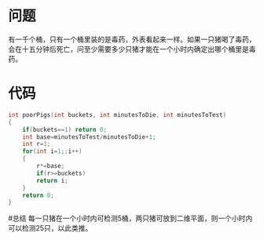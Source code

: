 # 问题
有一千个桶，只有一个桶里装的是毒药，外表看起来一样。如果一只猪喝了毒药，会在十五分钟后死亡，问至少需要多少只猪才能在一个小时内确定出哪个桶里是毒药。
# 代码
```c
int poorPigs(int buckets, int minutesToDie, int minutesToTest)
{  
    if(buckets==1) return 0;  
    int base=minutesToTest/minutesToDie+1;  
    int r=1;  
    for(int i=1;;i++)  
    {  
        r*=base;  
        if(r>=buckets)  
        return i;  
    }  
    return 0;  
}
```
#总结
每一只猪在一个小时内可检测5桶，两只猪可放到二维平面，则一个小时内可以检测25只，以此类推。
